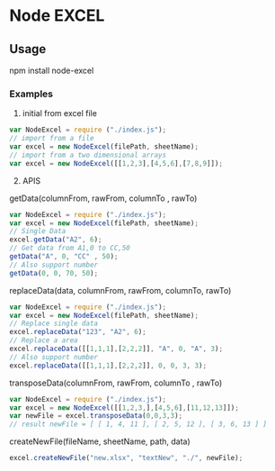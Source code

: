 # Node EXCEL

## Usage

npm install node-excel

### Examples

1. initial from excel file

```js
var NodeExcel = require ("./index.js");
// import from a file
var excel = new NodeExcel(filePath, sheetName);
// import from a two dimensional arrays
var excel = new NodeExcel([[1,2,3],[4,5,6],[7,8,9]]);
```

2. APIS

getData(columnFrom, rawFrom, columnTo , rawTo)

```js
var NodeExcel = require ("./index.js");
var excel = new NodeExcel(filePath, sheetName);
// Single Data
excel.getData("A2", 6);
// Get data from A1,0 to CC,50
getData("A", 0, "CC" , 50);
// Also support number
getData(0, 0, 70, 50);
```

replaceData(data, columnFrom, rawFrom, columnTo, rawTo)

```js
var NodeExcel = require ("./index.js");
var excel = new NodeExcel(filePath, sheetName);
// Replace single data
excel.replaceData("123", "A2", 6);
// Replace a area
excel.replaceData([[1,1,1],[2,2,2]], "A", 0, "A", 3);
// Also support number
excel.replaceData([[1,1,1],[2,2,2]], 0, 0, 3, 3);
```

transposeData(columnFrom, rawFrom, columnTo , rawTo) 

```js
var NodeExcel = require ("./index.js");
var excel = new NodeExcel([[1,2,3,],[4,5,6],[11,12,13]]);
var newFile = excel.transposeData(0,0,3,3);
// result newFile = [ [ 1, 4, 11 ], [ 2, 5, 12 ], [ 3, 6, 13 ] ]
``` 

createNewFile(fileName, sheetName, path, data)

```js
excel.createNewFile("new.xlsx", "textNew", "./", newFile);
```
